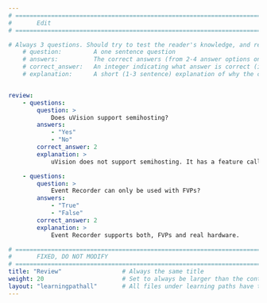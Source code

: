 ```yaml
---
# ================================================================================
#       Edit
# ================================================================================

# Always 3 questions. Should try to test the reader's knowledge, and reinforce the key points you want them to remember.
    # question:         A one sentence question
    # answers:          The correct answers (from 2-4 answer options only). Should be surrounded by quotes.
    # correct_answer:   An integer indicating what answer is correct (index starts from 0)
    # explanation:      A short (1-3 sentence) explanation of why the correct answer is correct. Can add additional context if desired


review:
    - questions:
        question: >
            Does uVision support semihosting?
        answers:
            - "Yes"
            - "No"
        correct_answer: 2
        explanation: >
            uVision does not support semihosting. It has a feature called Event Recorder for printf functionality.

    - questions:
        question: >
            Event Recorder can only be used with FVPs?
        answers:
            - "True"
            - "False"
        correct_answer: 2
        explanation: >
            Event Recorder supports both, FVPs and real hardware.

# ================================================================================
#       FIXED, DO NOT MODIFY
# ================================================================================
title: "Review"                 # Always the same title
weight: 20                      # Set to always be larger than the content in this path
layout: "learningpathall"       # All files under learning paths have this same wrapper
---
```


